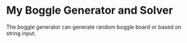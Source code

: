 # My Boggle Generator and Solver

The boggle generator can generate random boggle board or based on string input.
